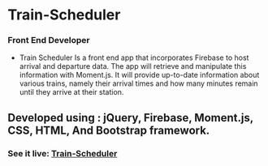 # Train-Scheduler


### Front End Developer

* Train Scheduler Is a front end app that incorporates Firebase to host arrival and
departure data. The app will retrieve and manipulate this information with Moment.js. It will provide up-to-date information about various trains, namely their arrival times and how many minutes remain until they arrive at their station.


## Developed using : jQuery, Firebase, Moment.js, CSS, HTML, And Bootstrap framework.

	
### See it live: [Train-Scheduler](https://mehdicode.github.io/Train-Scheduler/)

